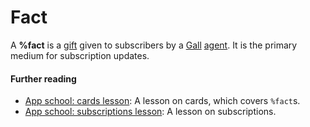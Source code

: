 # Fact

A **%fact** is a [gift](gift.md) given to subscribers by a [Gall](gall.md) [agent](agent.md). It is the primary medium for subscription updates.

#### Further reading

- [App school: cards lesson](../courses/app-school/5-cards.md): A lesson on cards, which covers `%fact`s.
- [App school: subscriptions lesson](../courses/app-school/8-subscriptions.md): A lesson on subscriptions.
